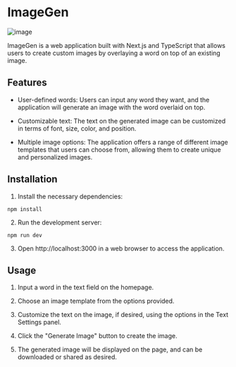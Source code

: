 # ImageGen

![image](https://user-images.githubusercontent.com/70272280/207924365-a8433851-7420-4562-b07f-2606c79fe11d.png)


ImageGen is a web application built with Next.js and TypeScript that allows users to create custom images by overlaying a word on top of an existing image.

## Features

- User-defined words: Users can input any word they want, and the application will generate an image with the word overlaid on top.

- Customizable text: The text on the generated image can be customized in terms of font, size, color, and position.

- Multiple image options: The application offers a range of different image templates that users can choose from, allowing them to create unique and personalized images.

## Installation

1. Install the necessary dependencies:

```
npm install 
```

2. Run the development server:

```
npm run dev
```
3. Open http://localhost:3000 in a web browser to access the application.

## Usage

1. Input a word in the text field on the homepage.

2. Choose an image template from the options provided.

3. Customize the text on the image, if desired, using the options in the Text Settings panel.

4. Click the "Generate Image" button to create the image.

5. The generated image will be displayed on the page, and can be downloaded or shared as desired.

